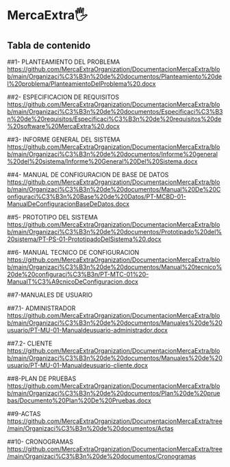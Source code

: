 # MercaExtra🖐
## Tabla de contenido 

##1- PLANTEAMIENTO DEL PROBLEMA             https://github.com/MercaExtraOrganization/DocumentacionMercaExtra/blob/main/Organizaci%C3%B3n%20de%20documentos/Planteamiento%20del%20problema/PlanteamientoDelProblema%20.docx

##2- ESPECIFICACION DE REQUISITOS
https://github.com/MercaExtraOrganization/DocumentacionMercaExtra/blob/main/Organizaci%C3%B3n%20de%20documentos/Especificaci%C3%B3n%20de%20requisitos/Especificaci%C3%B3n%20de%20requisitos%20de%20software%20MercaExtra%20.docx

##3- INFORME GENERAL DEL SISTEMA
https://github.com/MercaExtraOrganization/DocumentacionMercaExtra/blob/main/Organizaci%C3%B3n%20de%20documentos/Informe%20general%20del%20sistema/Informe%20General%20Del%20Sistema.docx

##4- MANUAL DE CONFIGURACION DE BASE DE DATOS 
https://github.com/MercaExtraOrganization/DocumentacionMercaExtra/blob/main/Organizaci%C3%B3n%20de%20documentos/Manual%20De%20Configuraci%C3%B3n%20Base%20de%20Datos/PT-MCBD-01-ManualDeConfiguracionBaseDeDatos.docx

##5- PROTOTIPO DEL SISTEMA
https://github.com/MercaExtraOrganization/DocumentacionMercaExtra/blob/main/Organizaci%C3%B3n%20de%20documentos/Prototipado%20del%20sistema/PT-PS-01-PrototipadoDelSistema%20.docx

##6- MANUAL TECNICO DE CONFIGURACION
https://github.com/MercaExtraOrganization/DocumentacionMercaExtra/blob/main/Organizaci%C3%B3n%20de%20documentos/Manual%20tecnico%20de%20configuraci%C3%B3n/PT-MTC-01%20-ManualT%C3%A9cnicoDeConfiguracion.docx

##7-MANUALES DE USUARIO

 ##7.1- ADMINISTRADOR
https://github.com/MercaExtraOrganization/DocumentacionMercaExtra/blob/main/Organizaci%C3%B3n%20de%20documentos/Manuales%20de%20usuario/PT-MU-01-Manualdeusuario-administrador.docx

##7.2- CLIENTE
 https://github.com/MercaExtraOrganization/DocumentacionMercaExtra/blob/main/Organizaci%C3%B3n%20de%20documentos/Manuales%20de%20usuario/PT-MU-01-Manualdeusuario-cliente.docx
 
##8-PLAN DE PRUEBAS
https://github.com/MercaExtraOrganization/DocumentacionMercaExtra/blob/main/Organizaci%C3%B3n%20de%20documentos/Plan%20de%20pruebas/Documento%20Plan%20De%20Pruebas.docx
                                                                                                                                
##9-ACTAS
https://github.com/MercaExtraOrganization/DocumentacionMercaExtra/tree/main/Organizaci%C3%B3n%20de%20documentos/Actas

##10- CRONOGRAMAS
https://github.com/MercaExtraOrganization/DocumentacionMercaExtra/tree/main/Organizaci%C3%B3n%20de%20documentos/Cronogramas
